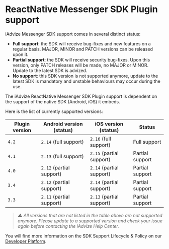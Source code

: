 # ReactNative Messenger SDK Plugin support

iAdvize Messenger SDK support comes in several distinct status:

- **Full support**: the SDK will receive bug-fixes and new features on a regular basis. MAJOR, MINOR and PATCH versions can be released upon it.
- **Partial support**: the SDK will receive security bug-fixes. Upon this version, only PATCH releases will be made, no MAJOR or MINOR. Update to the latest SDK is advized.
- **No support**: this SDK version is not supported anymore, update to the latest SDK is mandatory and unstable behaviours may occur during the use.

The iAdvize ReactNative Messenger SDK Plugin support is dependent on the support of the native SDK (Android, iOS) it embeds.

Here is the list of currently supported versions:

| Plugin version | Android version (status) | iOS version (status)     | Status          |
| -------------- | ------------------------ | ------------------------ | --------------- |
| `4.2`          | `2.14` (full support)    | `2.16` (full support)    | Full support    |
| `4.1`          | `2.13` (full support)    | `2.15` (partial support) | Partial support |
| `4.0`          | `2.12` (partial support) | `2.14` (partial support) | Partial support |
| `3.4`          | `2.12` (partial support) | `2.14` (partial support) | Partial support |
| `3.3`          | `2.11` (partial support) | `2.13` (partial support) | Partial support |

> *⚠️ All versions that are not listed in the table above are not supported anymore. Please update to a supported version and check your issue again before contacting the iAdvize Help Center.*

You will find more information on the SDK Support Lifecycle & Policy on our [Developer Platform](https://developers.iadvize.com/documentation/mobile-sdk#%F0%9F%A4%9D-support-policy).
